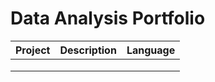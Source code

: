 # Data Analysis Portfolio
| Project        | Description           | Language  |
| ------------- |:-------------:| -----:|
|      |  |  |
|      |       |   |
|  |       |     |

